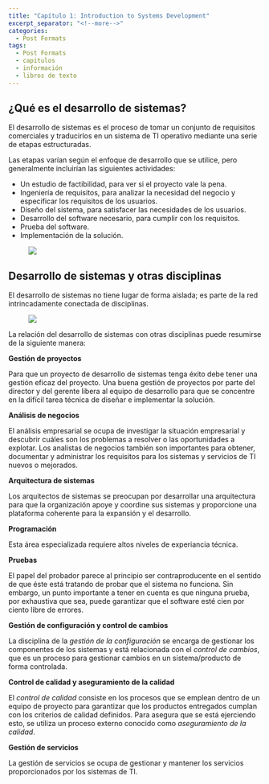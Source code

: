```yaml
---
title: "Capítulo 1: Introduction to Systems Development"
excerpt_separator: "<!--more-->"
categories:
  - Post Formats
tags:
  - Post Formats
  - capitulos
  - información
  - libros de texto
---
```


## ¿Qué es el desarrollo de sistemas?

El desarrollo de sistemas es el proceso de tomar un conjunto de requisitos comerciales y traducirlos en un sistema de TI operativo mediante una serie de etapas estructuradas.

Las etapas varían según el enfoque de desarrollo que se utilice, pero generalmente incluirían las siguientes actividades:
* Un estudio de factibilidad, para ver si el proyecto vale la pena.
* Ingeniería de requisitos, para analizar la necesidad del negocio y especificar los requisitos de los usuarios.
* Diseño del sistema, para satisfacer las necesidades de los usuarios.
* Desarrollo del software necesario, para cumplir con los requisitos.
* Prueba del software.
* Implementación de la solución.

<figure>
	<img src="https://learning-oreilly-com.accedys2.bbtk.ull.es/api/v2/epubs/urn:orm:book:9781780172453/files/images/figure1.1.jpg">
</figure>

## Desarrollo de sistemas y otras disciplinas

El desarrollo de sistemas no tiene lugar de forma aislada; es parte de la red intrincadamente conectada de disciplinas.

<figure>
  <img src="https://learning-oreilly-com.accedys2.bbtk.ull.es/api/v2/epubs/urn:orm:book:9781780172453/files/images/figure1.2.jpg">
</figure>

La relación del desarrollo de sistemas con otras disciplinas puede resumirse de la siguiente manera:

**Gestión de proyectos**

Para que un proyecto de desarrollo de sistemas tenga éxito debe tener una gestión eficaz del proyecto. Una buena gestión de proyectos por parte del director y del gerente libera al equipo de desarrollo para que se concentre en la difícil tarea técnica de diseñar e implementar la solución.

**Análisis de negocios**

El análisis empresarial se ocupa de investigar la situación empresarial y descubrir cuáles son los problemas a resolver o las oportunidades a explotar.
Los analistas de negocios también son importantes para obtener, documentar y administrar los requisitos para los sistemas y servicios de TI nuevos o mejorados.

**Arquitectura de sistemas**

Los arquitectos de sistemas se preocupan por desarrollar una arquitectura para que la organización apoye y coordine sus sistemas y proporcione una plataforma coherente para la expansión y el desarrollo.

**Programación**

Esta área especializada requiere altos niveles de experiancia técnica.

**Pruebas**

El papel del probador parece al principio ser contraproducente en el sentido de que éste está tratando de probar que el sistema no funciona. Sin embargo, un punto importante a tener en cuenta es que ninguna prueba, por exhaustiva que sea, puede garantizar que el software esté cien por ciento libre de errores.

**Gestión de configuración y control de cambios**

La disciplina de la _gestión de la configuración_ se encarga de gestionar los componentes de los sistemas y está relacionada con el _control de cambios_, que es un proceso para gestionar cambios en un sistema/producto de forma controlada.

**Control de calidad y aseguramiento de la calidad**

El _control de calidad_ consiste en los procesos que se emplean dentro de un equipo de proyecto para garantizar que los productos entregados cumplan con los criterios de calidad definidos. Para asegura que se está ejerciendo esto, se utiliza un proceso externo conocido como _aseguramiento de la calidad_.

**Gestión de servicios**

La gestión de servicios se ocupa de gestionar y mantener los servicios proporcionados por los sistemas de TI.